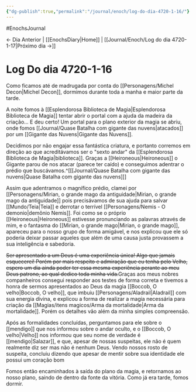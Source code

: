 ```yaml
---
{"dg-publish":true,"permalink":"/journal/enoch/log-do-dia-4720-1-16/"}
---
```

#EnochsJournal 

<- Dia Anterior | [[EnochsDiary|Home]] | [[Journal/Enoch/Log do dia 4720-1-17|Próximo dia ->]]

# Log Do dia 4720-1-16
Como ficamos até de madrugada por conta do [[Personagens/Michel Decon|Michel Decon]], dormimos durante toda a manha e maior parte da tarde.

A noite fomos à [[Esplendorosa Biblioteca de Magia|Esplendorosa Biblioteca de Magia]] tentar abrir o portal com a ajuda da madeira da criação... E deu certo! Um portal para o plano exterior da magia se abriu, onde fomos [[Journal/Quase Batalha com gigante das nuvens|atacados]] por um [[Gigante das Nuvens|Gigante das Nuvens]].

Decidimos por não engajar essa fantástica criatura, e portanto corremos em direção ao que acreditávamos ser o "sexto andar" da [[Esplendorosa Biblioteca de Magia|biblioteca]].
Graças a [[Heironeous|Heironeous]] o Gigante parou de nos atacar (parece ter caído) e conseguimos adentrar o prédio que buscávamos.^[[[Journal/Quase Batalha com gigante das nuvens|Quase Batalha com gigante das nuvens]]]

Assim que adentramos o magnífico prédio, clamei por [[Personagens/Mirian, o grande mago da antiguidade|Mirian, o grande mago da antiguidade]] pois precisávamos de sua ajuda para salvar [[Mundo/Teia|Teia]] e derrotar o terrível [[Personagens/Nemis - O demonio|demônio Nemis]].
Foi como se o próprio [[Heironeous|Heironeous]] estivesse pronunciando as palavras através de mim, e o fantasma do [[Mirian, o grande mago|Mirian, o grande mago]], apareceu para o nosso grupo de forma amigável, e nos explicou que ele só poderia deixar passar aqueles que além de uma causa justa provassem a sua inteligência e sabedoria.

<s class="aside-in">Ser apresentado a um Deus é uma experiência única! Algo que jamais esquecerei! Porém por mais respeito e admiração que eu tenha pelo Velho, espero um dia ainda poder ter essa mesma experiência perante ao meu Deus patrono, ao qual dedico toda minha vida.</s>Graças aos meus nobres companheiros consegui responder aos testes de forma correta e tivemos a honra de sermos apresentados ao Deus da magia [[Boccob, O velho|Boccob, O velho]], que imbuiu [[Personagens/Aladrail|Aladrail]] com sua energia divina, e explicou a forma de realizar a magia necessária para criação da [[Magias/itens magicos/Arma da mortalidade|Arma da mortalidade]]. Porém os detalhes vão além da minha simples compreensão.

Após as formalidades concluídas, perguntamos para ele sobre o [[mendigo]] que nos informou sobre o andar oculto, e o [[Boccob, O velho|Velho]] nos informou que seu nome de verdade é [[mendigo|Salazar]], e que, apesar de nossas suspeitas, ele não é quem realmente diz ser mas não é nenhum Deus. Vendo nossos rosto de suspeita, concluiu dizendo que apesar de mentir sobre sua identidade ele possui um coração bom

Fomos então encaminhados à saída do plano da magia, e retornamos ao nosso plano, saindo de dentro da fonte da vitória. Como já era tarde, fomos dormir.